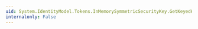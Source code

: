 ```yaml
---
uid: System.IdentityModel.Tokens.InMemorySymmetricSecurityKey.GetKeyedHashAlgorithm(System.String)
internalonly: False
---
```

